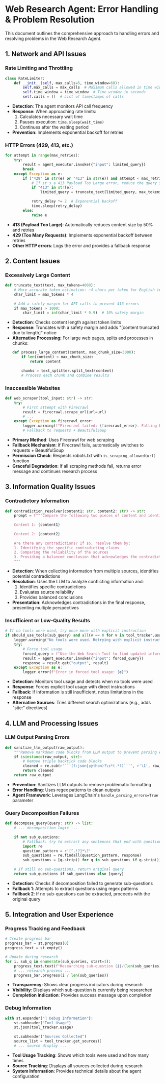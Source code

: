 # Web Research Agent: Error Handling & Problem Resolution

This document outlines the comprehensive approach to handling errors and resolving problems in the Web Research Agent.

## 1. Network and API Issues

### Rate Limiting and Throttling
```python
class RateLimiter:
    def __init__(self, max_calls=5, time_window=60):
        self.max_calls = max_calls  # Maximum calls allowed in time window
        self.time_window = time_window  # Time window in seconds
        self.calls = []  # List of timestamps of calls
```

- **Detection**: The agent monitors API call frequency
- **Response**: When approaching rate limits:
  1. Calculates necessary wait time
  2. Pauses execution: `time.sleep(wait_time)`
  3. Continues after the waiting period
- **Prevention**: Implements exponential backoff for retries

### HTTP Errors (429, 413, etc.)
```python
for attempt in range(max_retries):
    try:
        result = agent_executor.invoke({"input": limited_query})
        break
    except Exception as e:
        if ("429" in str(e) or "413" in str(e)) and attempt < max_retries - 1:
            # If it's a 413 Payload Too Large error, reduce the query size
            if "413" in str(e):
                limited_query = truncate_text(limited_query, max_tokens=int(len(limited_query) * 0.5 / 4))
            
            retry_delay *= 2  # Exponential backoff
            time.sleep(retry_delay)
        else:
            raise e
```

- **413 (Payload Too Large)**: Automatically reduces content size by 50% and retries
- **429 (Too Many Requests)**: Implements exponential backoff between retries
- **Other HTTP errors**: Logs the error and provides a fallback response

## 2. Content Issues

### Excessively Large Content
```python
def truncate_text(text, max_tokens=4000):
    # More accurate token estimation: ~4 chars per token for English text
    char_limit = max_tokens * 4
    
    # Add a safety margin for API calls to prevent 413 errors
    if max_tokens > 1000:
        char_limit = int(char_limit * 0.9)  # 10% safety margin
```

- **Detection**: Checks content length against token limits
- **Response**: Truncates with a safety margin and adds "[content truncated due to length]" notice
- **Alternative Processing**: For large web pages, splits and processes in chunks:
  ```python
  def process_large_content(content, max_chunk_size=3000):
      if len(content) < max_chunk_size:
          return content
          
      chunks = text_splitter.split_text(content)
      # Process each chunk and combine results
  ```

### Inaccessible Websites
```python
def web_scraper(tool_input: str) -> str:
    try:
        # First attempt with Firecrawl
        result = firecrawl.scrape_url(url=url)
        # ...
    except Exception as firecrawl_error:
        logger.warning(f"Firecrawl failed: {firecrawl_error}. Falling back to requests + BeautifulSoup")
        # Fallback to requests + BeautifulSoup
```

- **Primary Method**: Uses Firecrawl for web scraping
- **Fallback Mechanism**: If Firecrawl fails, automatically switches to requests + BeautifulSoup
- **Permission Check**: Respects robots.txt with `is_scraping_allowed(url)` function
- **Graceful Degradation**: If all scraping methods fail, returns error message and continues research process

## 3. Information Quality Issues

### Contradictory Information
```python
def contradiction_resolver(content1: str, content2: str) -> str:
    prompt = f"""Compare the following two pieces of content and identify any contradictions:
    
    Content 1: {content1}
    
    Content 2: {content2}
    
    Are there any contradictions? If so, resolve them by:
    1. Identifying the specific contradicting claims
    2. Comparing the reliability of the sources
    3. Providing a balanced conclusion that acknowledges the contradiction
    """
```

- **Detection**: When collecting information from multiple sources, identifies potential contradictions
- **Resolution**: Uses the LLM to analyze conflicting information and:
  1. Identifies specific contradictions
  2. Evaluates source reliability
  3. Provides balanced conclusions
- **Presentation**: Acknowledges contradictions in the final response, presenting multiple perspectives

### Insufficient or Low-Quality Results
```python
# If no tools were used, try once more with explicit instruction
if should_use_tools(sub_query) and all(v == 0 for v in tool_tracker.usage.values()):
    logger.warning("No tools were used. Retrying with explicit instruction.")
    try:
        # Force tool usage
        forced_query = f"Use the Web Search Tool to find updated information about: {truncate_text(sub_query, max_tokens=1000)}"
        result = agent_executor.invoke({"input": forced_query})
        response = result.get("output", result)
    except Exception as e:
        logger.error(f"Error in forced tool usage: {e}")
```

- **Detection**: Monitors tool usage and detects when no tools were used
- **Response**: Forces explicit tool usage with direct instructions
- **Fallback**: If information is still insufficient, notes limitations in the response
- **Alternative Sources**: Tries different search optimizations (e.g., adds "site:" directives)

## 4. LLM and Processing Issues

### LLM Output Parsing Errors
```python
def sanitize_llm_output(raw_output):
    """Remove markdown code blocks from LLM output to prevent parsing errors"""
    if isinstance(raw_output, str):
        # Remove triple backtick code blocks
        cleaned = re.sub(r'```(?:json|python)?\s*(.*?)```', r'\1', raw_output, flags=re.DOTALL)
        return cleaned
    return raw_output
```

- **Prevention**: Sanitizes LLM outputs to remove problematic formatting
- **Error Handling**: Uses regex patterns to clean outputs
- **Agent Framework**: Leverages LangChain's `handle_parsing_errors=True` parameter

### Query Decomposition Failures
```python
def decompose_query(query: str) -> list:
    # ... decomposition logic ...
    
    if not sub_questions:
        # Fallback: try to extract any sentences that end with question marks
        import re
        question_pattern = r'[^.!?]*\?'
        sub_questions = re.findall(question_pattern, response)
        sub_questions = [q.strip() for q in sub_questions if q.strip()]
    
    # If still no sub-questions, return original query
    return sub_questions if sub_questions else [query]
```

- **Detection**: Checks if decomposition failed to generate sub-questions
- **Fallback 1**: Attempts to extract questions using regex patterns
- **Fallback 2**: If no sub-questions can be extracted, proceeds with the original query

## 5. Integration and User Experience

### Progress Tracking and Feedback
```python
# Create progress bar
progress_bar = st.progress(0)
progress_text = st.empty()

# Update during research
for i, sub_q in enumerate(sub_queries, start=1):
    progress_text.text(f"Researching sub-question {i}/{len(sub_queries)}: {validated_sub_q}")
    # ... research process ...
    progress_bar.progress(i / len(sub_queries))
```

- **Transparency**: Shows clear progress indicators during research
- **Visibility**: Displays which sub-question is currently being researched
- **Completion Indication**: Provides success message upon completion

### Debug Information
```python
with st.expander("📑 Debug Information"):
    st.subheader("Tool Usage")
    st.json(tool_tracker.usage)
    
    st.subheader("Sources Collected")
    source_list = tool_tracker.get_sources()
    # ... source display ...
```

- **Tool Usage Tracking**: Shows which tools were used and how many times
- **Source Tracking**: Displays all sources collected during research
- **System Information**: Provides technical details about the agent configuration
